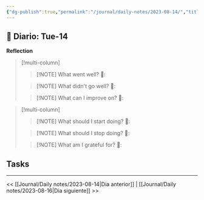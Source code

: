 ```yaml
---
{"dg-publish":true,"permalink":"/journal/daily-notes/2023-08-14/","title":"2023-08-14","tags":["Daily"],"noteIcon":"","created":"2023-08-15T04:02:36.341-05:00","updated":"2023-08-15T04:03:25.345-05:00"}
---
```



## 📅 Diario: Tue-14


**Reflection**

> [!multi-column]
> 
> > [!NOTE] What went well?
> > 💭: 
> 
> > [!NOTE] What didn't go well?
> > 💭:
> 
> > [!NOTE] What can I improve on?
> > 💭:
> 

> [!multi-column]
> 
> > [!NOTE] What should I start doing?
> > 💭:
> 
> > [!NOTE] What should I stop doing?
> > 💭:
> 
> > [!NOTE] What am I grateful for?
> > 💭:
> 

## Tasks

- - - 

<< [[Journal/Daily notes/2023-08-14\|Dia anterior]] | [[Journal/Daily notes/2023-08-16\|Dia siguiente]] >>
